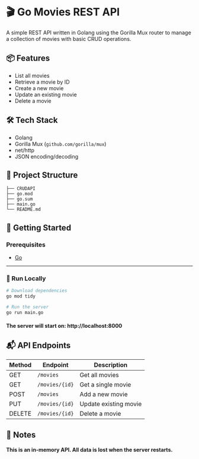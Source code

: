 
# 🎬 Go Movies REST API

A simple REST API written in Golang using the Gorilla Mux router to manage a collection of movies with basic CRUD operations.

## 📦 Features

- List all movies
- Retrieve a movie by ID
- Create a new movie
- Update an existing movie
- Delete a movie

## 🛠️ Tech Stack

- Golang
- Gorilla Mux (`github.com/gorilla/mux`)
- net/http
- JSON encoding/decoding

## 📁 Project Structure

```
├── CRUDAPI
├── go.mod
├── go.sum
├── main.go
└── README.md
``` 

## 🚀 Getting Started

### Prerequisites

- [Go](https://golang.org/doc/install)

---

### 🔧 Run Locally

```bash
# Download dependencies
go mod tidy

# Run the server
go run main.go
```
#### The server will start on: http://localhost:8000

## 📬 API Endpoints

| Method | Endpoint       | Description           |
| ------ | -------------- | --------------------- |
| GET    | `/movies`      | Get all movies        |
| GET    | `/movies/{id}` | Get a single movie    |
| POST   | `/movies`      | Add a new movie       |
| PUT    | `/movies/{id}` | Update existing movie |
| DELETE | `/movies/{id}` | Delete a movie        |


## 📝 Notes

#### This is an in-memory API. All data is lost when the server restarts.
